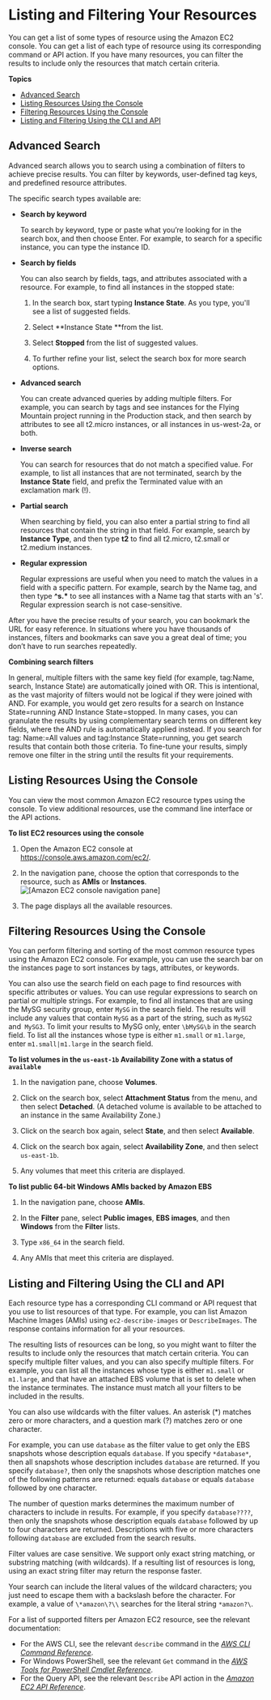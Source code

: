 # Listing and Filtering Your Resources<a name="Using_Filtering"></a>

You can get a list of some types of resource using the Amazon EC2 console\. You can get a list of each type of resource using its corresponding command or API action\. If you have many resources, you can filter the results to include only the resources that match certain criteria\.

**Topics**
+ [Advanced Search](#advancedsearch)
+ [Listing Resources Using the Console](#listing-resources)
+ [Filtering Resources Using the Console](#filtering-resources)
+ [Listing and Filtering Using the CLI and API](#Filtering_Resources_CLI)

## Advanced Search<a name="advancedsearch"></a>

Advanced search allows you to search using a combination of filters to achieve precise results\. You can filter by keywords, user\-defined tag keys, and predefined resource attributes\.

The specific search types available are:
+ **Search by keyword**

  To search by keyword, type or paste what you’re looking for in the search box, and then choose Enter\. For example, to search for a specific instance, you can type the instance ID\.
+ **Search by fields**

  You can also search by fields, tags, and attributes associated with a resource\. For example, to find all instances in the stopped state:

  1. In the search box, start typing **Instance State**\. As you type, you'll see a list of suggested fields\.

  1. Select **Instance State **from the list\.

  1. Select **Stopped** from the list of suggested values\.

  1. To further refine your list, select the search box for more search options\.
+ **Advanced search**

  You can create advanced queries by adding multiple filters\. For example, you can search by tags and see instances for the Flying Mountain project running in the Production stack, and then search by attributes to see all t2\.micro instances, or all instances in us\-west\-2a, or both\. 
+ **Inverse search**

  You can search for resources that do not match a specified value\. For example, to list all instances that are not terminated, search by the **Instance State** field, and prefix the Terminated value with an exclamation mark \(\!\)\.
+ **Partial search**

  When searching by field, you can also enter a partial string to find all resources that contain the string in that field\. For example, search by **Instance Type**, and then type **t2** to find all t2\.micro, t2\.small or t2\.medium instances\.
+ **Regular expression**

  Regular expressions are useful when you need to match the values in a field with a specific pattern\. For example, search by the Name tag, and then type **^s\.\*** to see all instances with a Name tag that starts with an 's'\. Regular expression search is not case\-sensitive\.

After you have the precise results of your search, you can bookmark the URL for easy reference\. In situations where you have thousands of instances, filters and bookmarks can save you a great deal of time; you don’t have to run searches repeatedly\.

**Combining search filters**

In general, multiple filters with the same key field \(for example, tag:Name, search, Instance State\) are automatically joined with OR\. This is intentional, as the vast majority of filters would not be logical if they were joined with AND\. For example, you would get zero results for a search on Instance State=running AND Instance State=stopped\. In many cases, you can granulate the results by using complementary search terms on different key fields, where the AND rule is automatically applied instead\. If you search for tag: Name:=All values and tag:Instance State=running, you get search results that contain both those criteria\. To fine\-tune your results, simply remove one filter in the string until the results fit your requirements\.

## Listing Resources Using the Console<a name="listing-resources"></a>

You can view the most common Amazon EC2 resource types using the console\. To view additional resources, use the command line interface or the API actions\.

**To list EC2 resources using the console**

1. Open the Amazon EC2 console at [https://console\.aws\.amazon\.com/ec2/](https://console.aws.amazon.com/ec2/)\.

1. In the navigation pane, choose the option that corresponds to the resource, such as **AMIs** or **Instances**\.  
![\[Amazon EC2 console navigation pane\]](http://docs.aws.amazon.com/AWSEC2/latest/WindowsGuide/images/EC2_navigation.png)

1. The page displays all the available resources\.

## Filtering Resources Using the Console<a name="filtering-resources"></a>

You can perform filtering and sorting of the most common resource types using the Amazon EC2 console\. For example, you can use the search bar on the instances page to sort instances by tags, attributes, or keywords\. 

You can also use the search field on each page to find resources with specific attributes or values\. You can use regular expressions to search on partial or multiple strings\. For example, to find all instances that are using the MySG security group, enter `MySG` in the search field\. The results will include any values that contain `MySG` as a part of the string, such as `MySG2` and` MySG3`\. To limit your results to MySG only, enter `\bMySG\b` in the search field\. To list all the instances whose type is either `m1.small` or `m1.large`, enter `m1.small|m1.large` in the search field\. 

**To list volumes in the `us-east-1b` Availability Zone with a status of `available`**

1. In the navigation pane, choose **Volumes**\.

1. Click on the search box, select **Attachment Status** from the menu, and then select **Detached**\. \(A detached volume is available to be attached to an instance in the same Availability Zone\.\)

1. Click on the search box again, select **State**, and then select **Available**\. 

1. Click on the search box again, select **Availability Zone**, and then select `us-east-1b`\.

1. Any volumes that meet this criteria are displayed\.

**To list public 64\-bit Windows AMIs backed by Amazon EBS**

1. In the navigation pane, choose **AMIs**\.

1. In the **Filter** pane, select **Public images**, **EBS images**, and then **Windows** from the **Filter** lists\.

1. Type `x86_64` in the search field\.

1. Any AMIs that meet this criteria are displayed\.

## Listing and Filtering Using the CLI and API<a name="Filtering_Resources_CLI"></a>

Each resource type has a corresponding CLI command or API request that you use to list resources of that type\. For example, you can list Amazon Machine Images \(AMIs\) using `ec2-describe-images` or `DescribeImages`\. The response contains information for all your resources\. 

The resulting lists of resources can be long, so you might want to filter the results to include only the resources that match certain criteria\. You can specify multiple filter values, and you can also specify multiple filters\. For example, you can list all the instances whose type is either `m1.small` or `m1.large`, and that have an attached EBS volume that is set to delete when the instance terminates\. The instance must match all your filters to be included in the results\. 

You can also use wildcards with the filter values\. An asterisk \(\*\) matches zero or more characters, and a question mark \(?\) matches zero or one character\.

For example, you can use `database` as the filter value to get only the EBS snapshots whose description equals `database`\. If you specify `*database*`, then all snapshots whose description includes `database` are returned\. If you specify `database?`, then only the snapshots whose description matches one of the following patterns are returned: equals `database` or equals `database` followed by one character\.

The number of question marks determines the maximum number of characters to include in results\. For example, if you specify `database????`, then only the snapshots whose description equals `database` followed by up to four characters are returned\. Descriptions with five or more characters following `database` are excluded from the search results\.

Filter values are case sensitive\. We support only exact string matching, or substring matching \(with wildcards\)\. If a resulting list of resources is long, using an exact string filter may return the response faster\. 

Your search can include the literal values of the wildcard characters; you just need to escape them with a backslash before the character\. For example, a value of `\*amazon\?\\` searches for the literal string `*amazon?\`\.

For a list of supported filters per Amazon EC2 resource, see the relevant documentation:
+ For the AWS CLI, see the relevant `describe` command in the *[AWS CLI Command Reference](http://docs.aws.amazon.com/cli/latest/reference/)*\.
+ For Windows PowerShell, see the relevant `Get` command in the *[AWS Tools for PowerShell Cmdlet Reference](http://docs.aws.amazon.com/powershell/latest/reference/items/Amazon_Elastic_Compute_Cloud_cmdlets.html)*\.
+ For the Query API, see the relevant `Describe` API action in the *[Amazon EC2 API Reference](http://docs.aws.amazon.com/AWSEC2/latest/APIReference/)*\.